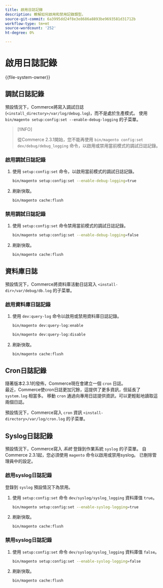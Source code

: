 ```yaml
---
title: 啟用日誌記錄
description: 瞭解如何啟用和禁用記錄類型。
source-git-commit: 6a3995dd24f8e3e8686a8893be9693581d31712b
workflow-type: tm+mt
source-wordcount: '252'
ht-degree: 0%

---
```



# 啟用日誌記錄

{{file-system-owner}}

## 調試日誌記錄

預設情況下，Commerce將寫入調試日誌(`<install_directory>/var/log/debug.log`)，而不是處於生產模式。 使用 `bin/magento setup:config:set --enable-debug-logging` 的子菜單。

>[!INFO]
>
>從Commerce 2.3.1開始，您不能再使用 `bin/magento config:set dev/debug/debug_logging` 命令，以啟用或禁用當前模式的調試日誌記錄。

### 啟用調試日誌記錄

1. 使用 `setup:config:set` 命令，以啟用當前模式的調試日誌記錄。

   ```bash
   bin/magento setup:config:set --enable-debug-logging=true
   ```

1. 刷新快取。

   ```bash
   bin/magento cache:flush
   ```

### 禁用調試日誌記錄

1. 使用 `setup:config:set` 命令禁用當前模式的調試日誌記錄。

   ```bash
   bin/magento setup:config:set --enable-debug-logging=false
   ```

1. 刷新快取。

   ```bash
   bin/magento cache:flush
   ```

## 資料庫日誌

預設情況下，Commerce將資料庫活動日誌寫入 `<install-dir>/var/debug/db.log` 的子菜單。

### 啟用資料庫日誌記錄

1. 使用 `dev:query-log` 命令以啟用或禁用資料庫日誌記錄。

   ```bash
   bin/magento dev:query-log:enable
   ```

   ```bash
   bin/magento dev:query-log:disable
   ```

1. 刷新快取。

   ```bash
   bin/magento cache:flush
   ```

## Cron日誌記錄

隨著版本2.3.1的發佈，Commerce現在會建立一個 `cron` 日誌。 \
最近，Commerce使cron日誌更加冗餘，這提供了更多資訊，但延長了 `system.log` 相當多。
移動 `cron` 通過向專用日誌提供資訊，可以更輕鬆地讀取這兩個日誌。

預設情況下，Commerce寫入 `cron` 資訊 `<install-directory>/var/log/cron.log` 的子菜單。

## Syslog日誌記錄

預設情況下，Commerce寫入 _系統_ 登錄到作業系統 `syslog` 的子菜單。
自Commerce 2.3.1起，您必須使用 `magento` 命令以啟用或禁用syslog。
已刪除管理員中的設定。

### 啟用syslog日誌記錄

登錄到 `syslog` 預設情況下為禁用。

1. 使用 `setup:config:set` 命令 `dev/syslog/syslog_logging` 資料庫值 `true`。

   ```bash
   bin/magento setup:config:set --enable-syslog-logging=true
   ```

1. 刷新快取。

   ```bash
   bin/magento cache:flush
   ```

### 禁用syslog日誌記錄

1. 使用 `setup:config:set` 命令 `dev/syslog/syslog_logging` 資料庫值 `false`。

   ```bash
   bin/magento setup:config:set --enable-syslog-logging=false
   ```

1. 刷新快取。

   ```bash
   bin/magento cache:flush
   ```
